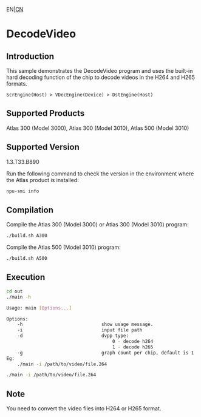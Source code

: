 EN|[CN](README.zh.md)# DecodeVideo## IntroductionThis sample demonstrates the DecodeVideo program and uses the built-in hard decoding function of the chip to decode videos in the H264 and H265 formats.```ScrEngine(Host) > VDecEngine(Device) > DstEngine(Host)```## Supported ProductsAtlas 300 (Model 3000), Atlas 300 (Model 3010), Atlas 500 (Model 3010)## Supported Version1.3.T33.B890Run the following command to check the version in the environment where the Atlas product is installed:```bashnpu-smi info```## CompilationCompile the Atlas 300 (Model 3000) or Atlas 300 (Model 3010) program:```bash./build.sh A300```Compile the Atlas 500 (Model 3010) program:```bash./build.sh A500```## Execution```bashcd out./main -hUsage: main [Options...]Options:    -h                             show usage message.    -i                             input file path    -d                             dvpp type:                                       0 - decode h264                                       1 - decode h265    -g                             graph count per chip, default is 1Eg:    ./main -i /path/to/video/file.264./main -i /path/to/video/file.264```## NoteYou need to convert the video files into H264 or H265 format.